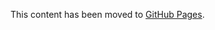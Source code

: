 This content has been moved to [GitHub Pages](https://microsoft.github.io/vs-threading/analyzers/VSTHRD114.html).
